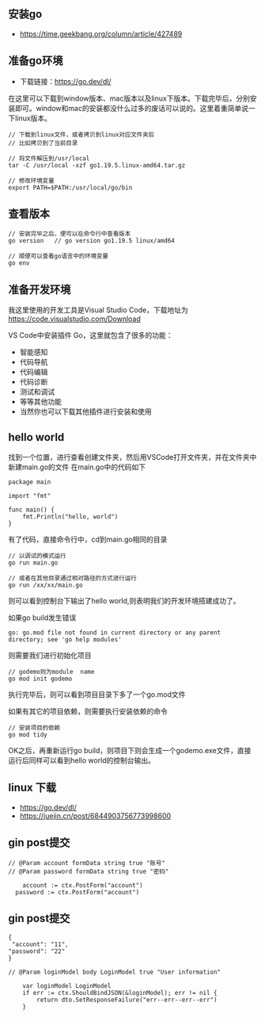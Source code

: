 ## 安装go
- https://time.geekbang.org/column/article/427489


## 准备go环境

- 下载链接：https://go.dev/dl/

在这里可以下载到window版本、mac版本以及linux下版本。下载完毕后，分别安装即可。window和mac的安装都没什么过多的废话可以说的。这里着重简单说一下linux版本。

```
// 下载到linux文件，或者拷贝到linux对应文件夹后
// 比如拷贝到了当前目录

// 将文件解压到/usr/local
tar -C /usr/local -xzf go1.19.5.linux-amd64.tar.gz

// 修改环境变量
export PATH=$PATH:/usr/local/go/bin
```


## 查看版本
```
// 安装完毕之后，便可以在命令行中查看版本
go version   // go version go1.19.5 linux/amd64

// 顺便可以查看go语言中的环境变量
go env
```

## 准备开发环境
我这里使用的开发工具是Visual Studio Code，下载地址为 https://code.visualstudio.com/Download

VS Code中安装插件 Go，这里就包含了很多的功能：
- 智能感知
- 代码导航
- 代码编辑
- 代码诊断
- 测试和调试
- 等等其他功能
- 当然你也可以下载其他插件进行安装和使用


## hello world
找到一个位置，进行查看创建文件夹，然后用VSCode打开文件夹，并在文件夹中新建main.go的文件
在main.go中的代码如下
```
package main

import "fmt"

func main() {
	fmt.Println("hello, world")
}

```

有了代码，直接命令行中，cd到main.go相同的目录
```
// 以调试的模式运行
go run main.go  

// 或者在其他目录通过相对路径的方式进行运行
go run /xx/xx/main.go

```

则可以看到控制台下输出了hello world,则表明我们的开发环境搭建成功了。



如果go build发生错误
```
go: go.mod file not found in current directory or any parent directory; see 'go help modules'
```

则需要我们进行初始化项目
```
// godemo则为module  name
go mod init godemo
```

执行完毕后，则可以看到项目目录下多了一个go.mod文件

如果有其它的项目依赖，则需要执行安装依赖的命令
```
// 安装项目的依赖
go mod tidy 
```

OK之后，再重新运行go build，则项目下则会生成一个godemo.exe文件，直接运行后同样可以看到hello world的控制台输出。


## linux 下载
- https://go.dev/dl/
- https://juejin.cn/post/6844903756773998600





## gin  post提交
```
// @Param account formData string true "账号"
// @Param password formData string true "密码"

	account := ctx.PostForm("account")
  password := ctx.PostForm("account")
```


## gin post提交
```
{
 "account": "11",
"password": "22"
}

// @Param loginModel body LoginModel true "User information"

	var loginModel LoginModel
	if err := ctx.ShouldBindJSON(&loginModel); err != nil {
		return dto.SetResponseFailure("err--err--err--err")
	}
```
